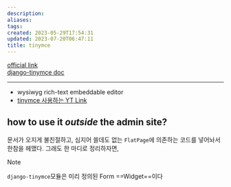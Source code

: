 ```yaml
---
description:
aliases: 
tags: 
created: 2023-05-29T17:54:31
updated: 2023-07-20T06:47:11
title: tinymce
---
```

[official link](https://www.tiny.cloud/tinymce/)  
[django-tinymce doc](https://django-tinymce.readthedocs.io/en/latest/)
___
- wysiwyg rich-text embeddable editor
- [tinymce 사용하는 YT Link](https://youtu.be/sMqDJovFO-Y?t=7351)

## how to use it *outside* the admin site?

문서가 오지게 불친절하고, 심지어 쓸데도 없는 `FlatPage`에 의존하는 코드를 넣어놔서 한참을 헤맸다. 그래도 한 마디로 정리하자면,

> [!NOTE]  
> `django-tinymce`모듈은 미리 정의된 Form ==Widget==이다
